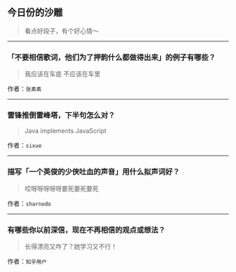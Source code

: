 ## 今日份的沙雕

> 看点好段子，有个好心情～


 
---

### 「不要相信歌词，他们为了押韵什么都做得出来」的例子有哪些？

> 我应该在车底 不应该在车里


作者：`张素素`

---

### 雷锋推倒雷峰塔，下半句怎么对？

> Java implements JavaScript


作者：`sixue`

---

### 描写「一个英俊的少侠吐血的声音」用什么拟声词好？

> 哎呀呀呀呀呀要死要死要死


作者：`sharnodo`

---

### 有哪些你以前深信，现在不再相信的观点或想法？

> 长得漂亮又咋了？她学习又不行！


作者：`知乎用户`